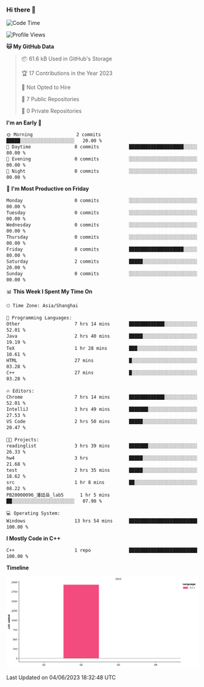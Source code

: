 ### Hi there 👋

<!--START_SECTION:waka-->
![Code Time](http://img.shields.io/badge/Code%20Time-99%20hrs%2012%20mins-blue)

![Profile Views](http://img.shields.io/badge/Profile%20Views-1-blue)

**🐱 My GitHub Data** 

> 📦 61.6 kB Used in GitHub's Storage 
 > 
> 🏆 17 Contributions in the Year 2023
 > 
> 🚫 Not Opted to Hire
 > 
> 📜 7 Public Repositories 
 > 
> 🔑 0 Private Repositories 
 > 
**I'm an Early 🐤** 

```text
🌞 Morning                2 commits           █████░░░░░░░░░░░░░░░░░░░░   20.00 % 
🌆 Daytime                8 commits           ████████████████████░░░░░   80.00 % 
🌃 Evening                0 commits           ░░░░░░░░░░░░░░░░░░░░░░░░░   00.00 % 
🌙 Night                  0 commits           ░░░░░░░░░░░░░░░░░░░░░░░░░   00.00 % 
```
📅 **I'm Most Productive on Friday** 

```text
Monday                   0 commits           ░░░░░░░░░░░░░░░░░░░░░░░░░   00.00 % 
Tuesday                  0 commits           ░░░░░░░░░░░░░░░░░░░░░░░░░   00.00 % 
Wednesday                0 commits           ░░░░░░░░░░░░░░░░░░░░░░░░░   00.00 % 
Thursday                 0 commits           ░░░░░░░░░░░░░░░░░░░░░░░░░   00.00 % 
Friday                   8 commits           ████████████████████░░░░░   80.00 % 
Saturday                 2 commits           █████░░░░░░░░░░░░░░░░░░░░   20.00 % 
Sunday                   0 commits           ░░░░░░░░░░░░░░░░░░░░░░░░░   00.00 % 
```


📊 **This Week I Spent My Time On** 

```text
🕑︎ Time Zone: Asia/Shanghai

💬 Programming Languages: 
Other                    7 hrs 14 mins       █████████████░░░░░░░░░░░░   52.01 % 
Java                     2 hrs 40 mins       █████░░░░░░░░░░░░░░░░░░░░   19.19 % 
TeX                      1 hr 28 mins        ███░░░░░░░░░░░░░░░░░░░░░░   10.61 % 
HTML                     27 mins             █░░░░░░░░░░░░░░░░░░░░░░░░   03.28 % 
C++                      27 mins             █░░░░░░░░░░░░░░░░░░░░░░░░   03.28 % 

🔥 Editors: 
Chrome                   7 hrs 14 mins       █████████████░░░░░░░░░░░░   52.01 % 
IntelliJ                 3 hrs 49 mins       ███████░░░░░░░░░░░░░░░░░░   27.53 % 
VS Code                  2 hrs 50 mins       █████░░░░░░░░░░░░░░░░░░░░   20.47 % 

🐱‍💻 Projects: 
readinglist              3 hrs 39 mins       ███████░░░░░░░░░░░░░░░░░░   26.33 % 
hw4                      3 hrs               █████░░░░░░░░░░░░░░░░░░░░   21.68 % 
test                     2 hrs 35 mins       █████░░░░░░░░░░░░░░░░░░░░   18.62 % 
src                      1 hr 8 mins         ██░░░░░░░░░░░░░░░░░░░░░░░   08.22 % 
PB20000096_潘廷岳_lab5      1 hr 5 mins         ██░░░░░░░░░░░░░░░░░░░░░░░   07.90 % 

💻 Operating System: 
Windows                  13 hrs 54 mins      █████████████████████████   100.00 % 
```

**I Mostly Code in C++** 

```text
C++                      1 repo              █████████████████████████   100.00 % 
```



**Timeline**

![Lines of Code chart](https://raw.githubusercontent.com/AimerYoung/AimerYoung/main/assets/bar_graph.png)


 Last Updated on 04/06/2023 18:32:48 UTC
<!--END_SECTION:waka-->

<!--
**AimerYoung/AimerYoung** is a ✨ _special_ ✨ repository because its `README.md` (this file) appears on your GitHub profile.

Here are some ideas to get you started:

- 🔭 I’m currently working on ...
- 🌱 I’m currently learning ...
- 👯 I’m looking to collaborate on ...
- 🤔 I’m looking for help with ...
- 💬 Ask me about ...
- 📫 How to reach me: ...
- 😄 Pronouns: ...
- ⚡ Fun fact: ...
-->
